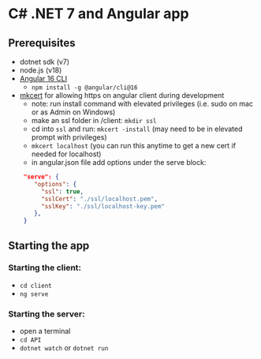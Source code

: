 # C# .NET 7 and Angular app

## Prerequisites

- dotnet sdk (v7)
- node.js (v18)
- [Angular 16 CLI](https://angular.io/guide/setup-local)
  - `npm install -g @angular/cli@16`
- [mkcert](https://github.com/FiloSottile/mkcert) for allowing https on angular client during development
  - note: run install command with elevated privileges (i.e. sudo on mac or as Admin on Windows)
  - make an ssl folder in /client: `mkdir ssl`
  - cd into `ssl` and run: `mkcert -install` (may need to be in elevated prompt with privileges)
  - `mkcert localhost` (you can run this anytime to get a new cert if needed for localhost)
  - in angular.json file add options under the serve block:
  ```json
   "serve": {
      "options": {
        "ssl": true,
        "sslCert": "./ssl/localhost.pem",
        "sslKey": "./ssl/localhost-key.pem"
      },
   }
  ```

## Starting the app

### Starting the client:

- `cd client`
- `ng serve`

### Starting the server:

- open a terminal
- `cd API`
- `dotnet watch` or `dotnet run`
